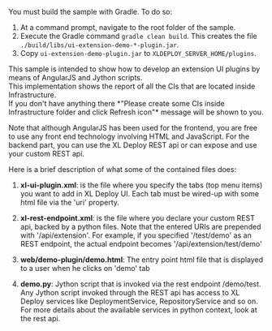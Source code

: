 You must build the sample with Gradle. To do so:

1. At a command prompt, navigate to the root folder of the sample.
2. Execute the Gradle command `gradle clean build`. This creates the file `./build/libs/ui-extension-demo-*-plugin.jar`.
3. Copy `ui-extension-demo-plugin.jar` to `XLDEPLOY_SERVER_HOME/plugins`.

<p>
This sample is intended to show how to develop an extension UI plugins by means of AngularJS and Jython scripts.<br/>
This implementation shows the report of all the CIs that are located inside Infrastructure.<br/>
If you don't have anything there *"Please create some CIs inside Infrastructure folder and click Refresh icon"* message will be shown to you.
</p>

Note that although AngularJS has been used for the frontend, you are free to use any front end technology involving HTML and JavaScript. For the backend part, you can use the XL Deploy <a hre="http://docs.xebialabs.com/releases/latest/deployit/rest-api/index.html">REST api</a> or can expose and use your custom REST api.

Here is a brief description of what some of the contained files does:

1. **xl-ui-plugin.xml**: is the file where you specify the tabs (top menu items) you want to add in XL Deploy UI. Each tab must be wired-up with some html file via the 'uri' property.

2. **xl-rest-endpoint.xml**: is the file where you declare your custom REST api, backed by a python files. Note that the entered URIs are prepended with '/api/extension'. For example, if you specified '/test/demo' as an REST endpoint, the actual endpoint becomes '/api/extension/test/demo'

3. **web/demo-plugin/demo.html**: The entry point html file that is displayed to a user when he clicks on 'demo' tab

4. **demo.py**: Jython script that is invoked via the rest endpoint /demo/test. Any Jython script invoked through the REST api has access to XL Deploy services like DeploymentService, RepositoryService and so on. For more details about the available services in python context, look at the rest api.
